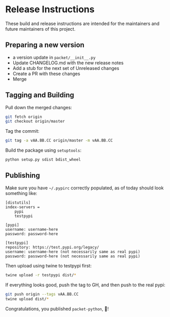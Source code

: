 # Release Instructions

These build and release instructions are intended for the maintainers and future maintainers of this project.

## Preparing a new version

* a version update in `packet/__init__.py`
* Update CHANGELOG.md with the new release notes
* Add a stub for the next set of Unreleased changes
* Create a PR with these changes
* Merge

## Tagging and Building

Pull down the merged changes:

```bash
git fetch origin
git checkout origin/master
```

Tag the commit:

```bash
git tag -a vAA.BB.CC origin/master -m vAA.BB.CC
```

Build the package using `setuptools`:

```bash
python setup.py sdist bdist_wheel
```

## Publishing

Make sure you have `~/.pypirc` correctly populated, as of today should look something like:

```
[distutils]
index-servers =
    pypi
    testpypi

[pypi]
username: username-here
password: password-here

[testpypi]
repository: https://test.pypi.org/legacy/
username: username-here (not necessarily same as real pypi)
password: password-here (not necessarily same as real pypi)
```

Then upload using twine to testpypi first:

```bash
twine upload -r testpypi dist/*
```

If everything looks good, push the tag to GH, and then push to the real
pypi:

```bash
git push origin --tags vAA.BB.CC
twine upload dist/*
```

Congratulations, you published `packet-python`, :raised_hands:!

